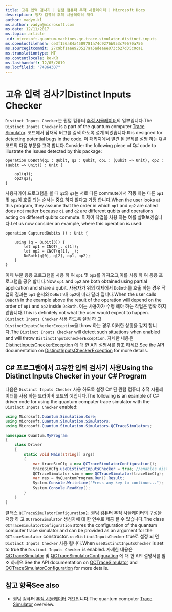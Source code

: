 ```yaml
---
title: 고유 입력 검사기 | 퀀텀 컴퓨터 추적 시뮬레이터 | Microsoft Docs
description: 양자 컴퓨터 추적 시뮬레이터 개요
author: vadym-kl
ms.author: vadym@microsoft.com
ms.date: 12/11/2017
ms.topic: article
uid: microsoft.quantum.machines.qc-trace-simulator.distinct-inputs
ms.openlocfilehash: ce3f156a84a4509781a74c9276b953c79670a756
ms.sourcegitcommit: 27c9bf1aae923527aa5adeaee073cb27d35c0ca1
ms.translationtype: MT
ms.contentlocale: ko-KR
ms.lasthandoff: 12/05/2019
ms.locfileid: "74864307"
---
```

# <a name="distinct-inputs-checker"></a><span data-ttu-id="e511e-103">고유 입력 검사기</span><span class="sxs-lookup"><span data-stu-id="e511e-103">Distinct Inputs Checker</span></span>

<span data-ttu-id="e511e-104">`Distinct Inputs Checker`는 퀀텀 컴퓨터 [추적 시뮬레이터](xref:microsoft.quantum.machines.qc-trace-simulator.intro)의 일부입니다.</span><span class="sxs-lookup"><span data-stu-id="e511e-104">The `Distinct Inputs Checker` is a part of the quantum computer [Trace Simulator](xref:microsoft.quantum.machines.qc-trace-simulator.intro).</span></span> <span data-ttu-id="e511e-105">코드에서 잠재적 버그를 검색 하도록 설계 되었습니다.</span><span class="sxs-lookup"><span data-stu-id="e511e-105">It is designed for detecting potential bugs in the code.</span></span> <span data-ttu-id="e511e-106">이 패키지에서 발견 된 문제를 설명 하는 Q # 코드의 다음 부분을 고려 합니다.</span><span class="sxs-lookup"><span data-stu-id="e511e-106">Consider the following piece of Q# code to illustrate the issues detected by this package:</span></span>

```qsharp
operation DoBoth(q1 : Qubit, q2 : Qubit, op1 : (Qubit => Unit), op2 : (Qubit => Unit)) : Unit {

    op1(q1);
    op2(q2);
}
```

<span data-ttu-id="e511e-107">사용자가이 프로그램을 볼 때 `q1`와 `q2`는 서로 다른 commute에서 작동 하는 다른 `op1` 및 `op2`이 호출 되는 순서는 중요 하지 않다고 가정 합니다.</span><span class="sxs-lookup"><span data-stu-id="e511e-107">When the user looks at this program, they assume that the order in which `op1` and `op2` are called does not matter because `q1` and `q2` are different qubits and operations acting on different qubits commute.</span></span> <span data-ttu-id="e511e-108">이제이 작업을 사용 하는 예를 살펴보겠습니다.</span><span class="sxs-lookup"><span data-stu-id="e511e-108">Let us now consider an example, where this operation is used:</span></span>

```qsharp
operation CapturedQubits () : Unit {

    using (q = Qubit[3]) {
        let op1 = CNOT(_, q[1]);
        let op2 = CNOT(q[1], _);
        DoBoth(q[0], q[2], op1, op2);
    }
}
```

<span data-ttu-id="e511e-109">이제 부분 응용 프로그램을 사용 하 여 `op1` 및 `op2`를 가져오고,이를 사용 하 여 응용 프로그램을 공유 합니다.</span><span class="sxs-lookup"><span data-stu-id="e511e-109">Now `op1` and `op2` are both obtained using partial application and share a qubit.</span></span> <span data-ttu-id="e511e-110">사용자가 위의 예제에서 `DoBoth`를 호출 하는 경우 작업의 결과는 `op1` 순서와 `DoBoth`내 `op2`에 따라 달라 집니다.</span><span class="sxs-lookup"><span data-stu-id="e511e-110">When the user calls `DoBoth` in the example above the result of the operation will depend on the order of `op1` and `op2` inside `DoBoth`.</span></span> <span data-ttu-id="e511e-111">이는 사용자가 수행 해야 하는 작업은 명확 하지 않습니다.</span><span class="sxs-lookup"><span data-stu-id="e511e-111">This is definitely not what the user would expect to happen.</span></span> <span data-ttu-id="e511e-112">`Distinct Inputs Checker` 사용 하도록 설정 하 고 `DistinctInputsCheckerException`을 throw 하는 경우 이러한 상황을 감지 합니다.</span><span class="sxs-lookup"><span data-stu-id="e511e-112">The `Distinct Inputs Checker` will detect such situations when enabled and will throw `DistinctInputsCheckerException`.</span></span> <span data-ttu-id="e511e-113">자세한 내용은 [DistinctInputsCheckerException](https://docs.microsoft.com/dotnet/api/Microsoft.Quantum.Simulation.Simulators.QCTraceSimulators.DistinctInputsCheckerException) 에 대 한 API 설명서를 참조 하세요.</span><span class="sxs-lookup"><span data-stu-id="e511e-113">See the API documentation on [DistinctInputsCheckerException](https://docs.microsoft.com/dotnet/api/Microsoft.Quantum.Simulation.Simulators.QCTraceSimulators.DistinctInputsCheckerException) for more details.</span></span>

## <a name="using-the-distinct-inputs-checker-in-your-c-program"></a><span data-ttu-id="e511e-114">C# 프로그램에서 고유한 입력 검사기 사용</span><span class="sxs-lookup"><span data-stu-id="e511e-114">Using the Distinct Inputs Checker in your C# Program</span></span>

<span data-ttu-id="e511e-115">다음은 `Distinct Inputs Checker` 사용 하도록 설정 C# 된 퀀텀 컴퓨터 추적 시뮬레이터를 사용 하는 드라이버 코드의 예입니다.</span><span class="sxs-lookup"><span data-stu-id="e511e-115">The following is an example of C# driver code for using the quantum computer trace simulator with the `Distinct Inputs Checker` enabled:</span></span>

```csharp
using Microsoft.Quantum.Simulation.Core;
using Microsoft.Quantum.Simulation.Simulators;
using Microsoft.Quantum.Simulation.Simulators.QCTraceSimulators;

namespace Quantum.MyProgram
{
    class Driver
    {
        static void Main(string[] args)
        {
            var traceSimCfg = new QCTraceSimulatorConfiguration();
            traceSimCfg.useDistinctInputsChecker = true; //enables distinct inputs checker
            QCTraceSimulator sim = new QCTraceSimulator(traceSimCfg);
            var res = MyQuantumProgram.Run().Result;
            System.Console.WriteLine("Press any key to continue...");
            System.Console.ReadKey();
        }
    }
}
```

<span data-ttu-id="e511e-116">클래스 `QCTraceSimulatorConfiguration`는 퀀텀 컴퓨터 추적 시뮬레이터의 구성을 저장 하 고 `QCTraceSimulator` 생성자에 대 한 인수로 제공 될 수 있습니다.</span><span class="sxs-lookup"><span data-stu-id="e511e-116">The class `QCTraceSimulatorConfiguration` stores the configuration of the quantum computer trace simulator and can be provided as an argument for the `QCTraceSimulator` constructor.</span></span> <span data-ttu-id="e511e-117">`useDistinctInputsChecker` true로 설정 되 면 `Distinct Inputs Checker` 사용 됩니다.</span><span class="sxs-lookup"><span data-stu-id="e511e-117">When `useDistinctInputsChecker` is set to true the `Distinct Inputs Checker` is enabled.</span></span> <span data-ttu-id="e511e-118">자세한 내용은 [QCTraceSimulator](https://docs.microsoft.com/dotnet/api/Microsoft.Quantum.Simulation.Simulators.QCTraceSimulators.QCTraceSimulator) 및 [QCTraceSimulatorConfiguration](https://docs.microsoft.com/dotnet/api/Microsoft.Quantum.Simulation.Simulators.QCTraceSimulators.QCTraceSimulatorConfiguration?) 에 대 한 API 설명서를 참조 하세요.</span><span class="sxs-lookup"><span data-stu-id="e511e-118">See the API documentation on [QCTraceSimulator](https://docs.microsoft.com/dotnet/api/Microsoft.Quantum.Simulation.Simulators.QCTraceSimulators.QCTraceSimulator) and [QCTraceSimulatorConfiguration](https://docs.microsoft.com/dotnet/api/Microsoft.Quantum.Simulation.Simulators.QCTraceSimulators.QCTraceSimulatorConfiguration?) for more details.</span></span>

## <a name="see-also"></a><span data-ttu-id="e511e-119">참고 항목</span><span class="sxs-lookup"><span data-stu-id="e511e-119">See also</span></span>

- <span data-ttu-id="e511e-120">퀀텀 컴퓨터 [추적 시뮬레이터](xref:microsoft.quantum.machines.qc-trace-simulator.intro) 개요입니다.</span><span class="sxs-lookup"><span data-stu-id="e511e-120">The quantum computer [Trace Simulator](xref:microsoft.quantum.machines.qc-trace-simulator.intro) overview.</span></span>
